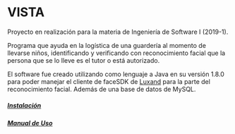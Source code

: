 # VISTA

Proyecto en realización para la materia de Ingeniería de Software I (2019-1).

Programa que ayuda en la logística de una guardería al momento de llevarse niños, identificando y verificando con reconocimiento facial que la persona que se lo lleve es el tutor o está autorizado.

El software fue creado utilizando como lenguaje a Java en su versión 1.8.0 para poder manejar el cliente de faceSDK de [Luxand](https://www.luxand.com/facesdk/) para la parte del reconocimiento facial. Además de una base de datos de MySQL.

##### [Instalación](./Manuales/Instalacion.md)
##### [Manual de Uso](./Manuales/ManualUso.md)
